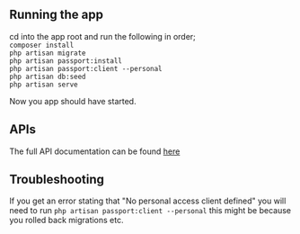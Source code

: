 ## Running the app
cd into the app root and run the following in order; <br/>
`composer install` <br/>
`php artisan migrate` <br/>
`php artisan passport:install` <br/>
`php artisan passport:client --personal` <br/>
`php artisan db:seed` <br/>
`php artisan serve`

Now you app should have started.

## APIs

The full API documentation can be found [here](https://documenter.getpostman.com/view/5214187/TWDfCsiF)

## Troubleshooting

If you get an error stating that "No personal access client defined" you will need to run `php artisan passport:client --personal` this might be because you rolled back migrations etc.